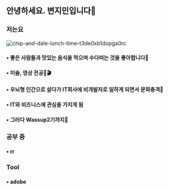 ## 안녕하세요. 변지민입니다🙌
### 저는요
![chip-and-dale-lunch-time-t3de0xb1dopga0rc](https://github.com/Brend0305/wassup2/assets/148519046/c8198338-2c63-49a9-bd2a-1f00f4e63e4c)
####  •  좋은 사람들과 맛있는 음식을 먹으며 수다떠는 것을 좋아합니다🍚
####  •  미술, 영상 전공🎨🎬
####  •  우뇌형 인간으로 살다가 IT회사에 비개발자로 일하게 되면서 문화충격🫨
####  •  IT와 비즈니스에 관심을 가지게 됨
####  •  그러다 Wassup2기까지👋

### 공부 중
#### • rr
#### 
####

### Tool
#### • adobe 
